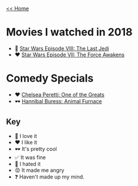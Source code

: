 [<< Home](../README.md)

# Movies I watched in 2018 
 
- 💖 [Star Wars Episode VIII: The Last Jedi](https://www.rottentomatoes.com/m/star_wars_the_last_jedi/)
- ❤️ [Star Wars Episode VII: The Force Awakens](https://www.rottentomatoes.com/m/star_wars_episode_vii_the_force_awakens)

# Comedy Specials 

- ❤️ [Chelsea Peretti: One of the Greats](http://www.imdb.com/title/tt3804556/?ref_=nv_sr_6) 
- 🕶 [Hannibal Buress: Animal Furnace](http://www.imdb.com/title/tt2163606/?ref_=nv_sr_1)

## Key 
- 💖 I love it 
- ❤️ I like it 
- 🕶 It's pretty cool
- ✅ It was fine 
- 🤢 I hated it
- 😡 It made me angry
- ❓ Haven't made up my mind. 
